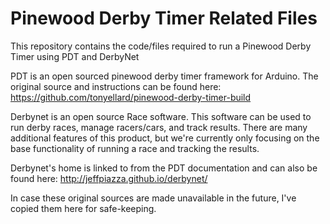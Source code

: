 # Pinewood Derby Timer Related Files

This repository contains the code/files required to run a Pinewood Derby Timer using PDT and DerbyNet

PDT is an open sourced pinewood derby timer framework for Arduino. The original source and instructions can be found here: https://github.com/tonyellard/pinewood-derby-timer-build


Derbynet is an open source Race software. This software can be used to run derby races, manage racers/cars, and track results. There are many additional features of this product, but we're currently only focusing on the base functionality of running a race and tracking the results.

Derbynet's home is linked to from the PDT documentation and can also be found here: http://jeffpiazza.github.io/derbynet/

In case these original sources are made unavailable in the future, I've copied them here for safe-keeping.